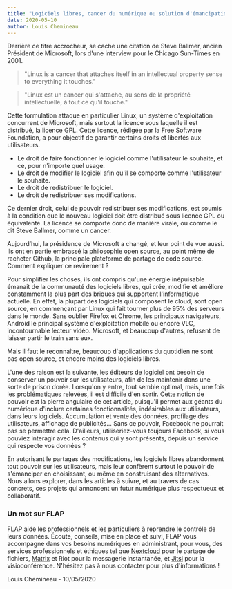 ```yaml
---
title: "Logiciels libres, cancer du numérique ou solution d'émancipation ?"
date: 2020-05-10
author: Louis Chemineau
---
```


Derrière ce titre accrocheur, se cache une citation de Steve Ballmer, ancien Président de Microsoft, lors d'une interview pour le Chicago Sun-Times en 2001.

> "Linux is a cancer that attaches itself in an intellectual property sense to everything it touches."

> "Linux est un cancer qui s'attache, au sens de la propriété intellectuelle, à tout ce qu'il touche."

Cette formulation attaque en particulier Linux, un système d'exploitation concurrent de Microsoft, mais surtout la licence sous laquelle il est distribué, la licence GPL. Cette licence, rédigée par la Free Software Foundation, a pour objectif de garantir certains droits et libertés aux utilisateurs.

- Le droit de faire fonctionner le logiciel comme l'utilisateur le souhaite, et ce, pour n'importe quel usage.
- Le droit de modifier le logiciel afin qu'il se comporte comme l'utilisateur le souhaite.
- Le droit de redistribuer le logiciel.
- Le droit de redistribuer ses modifications.

Ce dernier droit, celui de pouvoir redistribuer ses modifications, est soumis à la condition que le nouveau logiciel doit être distribué sous licence GPL ou équivalente. La licence se comporte donc de manière virale, ou comme le dit Steve Ballmer, comme un cancer.

Aujourd’hui, la présidence de Microsoft a changé, et leur point de vue aussi. Ils ont en partie embrassé la philosophie open source, au point même de racheter Github, la principale plateforme de partage de code source. Comment expliquer ce revirement ?

Pour simplifier les choses, ils ont compris qu'une énergie inépuisable émanait de la communauté des logiciels libres, qui crée, modifie et améliore constamment la plus part des briques qui supportent l'informatique actuelle. En effet, la plupart des logiciels qui composent le cloud, sont open source, en commençant par Linux qui fait tourner plus de 95% des serveurs dans le monde. Sans oublier Firefox et Chrome, les principaux navigateurs, Android le principal système d'exploitation mobile ou encore VLC, incontournable lecteur vidéo. Microsoft, et beaucoup d'autres, refusent de laisser partir le train sans eux.

Mais il faut le reconnaître, beaucoup d'applications du quotidien ne sont pas open source, et encore moins des logiciels libres.

L'une des raison est la suivante, les éditeurs de logiciel ont besoin de conserver un pouvoir sur les utilisateurs, afin de les maintenir dans une sorte de prison dorée. Lorsqu'on y entre, tout semble optimal, mais, une fois les problématiques relevées, il est difficile d'en sortir. Cette notion de pouvoir est la pierre angulaire de cet article, puisqu'il permet aux géants du numérique d'inclure certaines fonctionnalités, indésirables aux utilisateurs, dans leurs logiciels. Accumulation et vente des données, profilage des utilisateurs, affichage de publicités... Sans ce pouvoir, Facebook ne pourrait pas se permettre cela. D'ailleurs, utiliseriez-vous toujours Facebook, si vous pouviez interagir avec les contenus qui y sont présents, depuis un service qui respecte vos données ?

En autorisant le partages des modifications, les logiciels libres abandonnent tout pouvoir sur les utilisateurs, mais leur confèrent surtout le pouvoir de s'émanciper en choisissant, ou même en construisant des alternatives. Nous allons explorer, dans les articles à suivre, et au travers de cas concrets, ces projets qui annoncent un futur numérique plus respectueux et collaboratif.

### Un mot sur FLAP

FLAP aide les professionnels et les particuliers à reprendre le contrôle de leurs données.
Écoute, conseils, mise en place et suivi, FLAP vous accompagne dans vos besoins numériques en administrant, pour vous, des services professionnels et éthiques tel que [Nextcloud](https://nextcloud.com) pour le partage de fichiers, [Matrix](https://matrix.org) et Riot pour la messagerie instantanée, et [Jitsi](https://jitsi.org) pour la visioconférence.
N'hésitez pas à nous contacter pour plus d'informations !

Louis Chemineau - 10/05/2020
